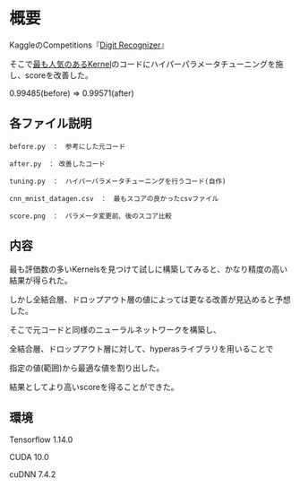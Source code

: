 概要
====

KaggleのCompetitions『[Digit Recognizer](https://www.kaggle.com/c/digit-recognizer)』

そこで[最も人気のあるKernel](https://www.kaggle.com/yassineghouzam/introduction-to-cnn-keras-0-997-top-6)のコードにハイパーパラメータチューニングを施し、scoreを改善した。

0.99485(before) ⇒ 0.99571(after) 

## 各ファイル説明

    before.py　：　参考にした元コード

    after.py　： 改善したコード

    tuning.py　：　ハイパーパラメータチューニングを行うコード(自作)

    cnn_mnist_datagen.csv　：　最もスコアの良かったcsvファイル

    score.png　：　パラメータ変更前、後のスコア比較

## 内容

最も評価数の多いKernelsを見つけて試しに構築してみると、かなり精度の高い結果が得られた。

しかし全結合層、ドロップアウト層の値によっては更なる改善が見込めると予想した。

そこで元コードと同様のニューラルネットワークを構築し、

全結合層、ドロップアウト層に対して、hyperasライブラリを用いることで

指定の値(範囲)から最適な値を割り出した。

結果としてより高いscoreを得ることができた。

## 環境

Tensorflow 1.14.0

CUDA 10.0

cuDNN 7.4.2
